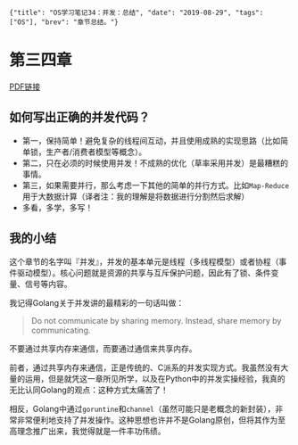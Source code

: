 ```lw-blog-meta
{"title": "OS学习笔记34：并发：总结", "date": "2019-08-29", "tags": ["OS"], "brev": "章节总结。"}
```

# 第三四章

[PDF链接](http://pages.cs.wisc.edu/~remzi/OSTEP/threads-dialogue.pdf)

## 如何写出正确的并发代码？

- 第一，保持简单！避免复杂的线程间互动，并且使用成熟的实现思路（比如简单锁，生产者/消费者模型等概念）。
- 第二，只在必须的时候使用并发！不成熟的优化（草率采用并发）是最糟糕的事情。
- 第三，如果需要并行，那么考虑一下其他的简单的并行方式。比如`Map-Reduce`用于大数据计算（译者注：我的理解是将数据进行分割然后求解）
- 多看，多学，多写！

## 我的小结

这个章节的名字叫『并发』，并发的基本单元是线程（多线程模型）或者协程（事件驱动模型）。核心问题就是资源的共享与互斥保护问题，因此有了锁、条件变量、信号等内容。

我记得Golang关于并发讲的最精彩的一句话叫做：

> Do not communicate by sharing memory. Instead, share memory by communicating.

不要通过共享内存来通信，而要通过通信来共享内存。

前者，通过共享内存来通信，正是传统的、C派系的并发实现方式。我虽然没有大量的运用，但是就凭这一章所见所学，以及在Python中的并发实操经验，我真的无比认同Golang的观点：这种方式太痛苦了！

相反，Golang中通过`goruntine`和`channel`（虽然可能只是老概念的新封装），非常非常便利地支持了并发操作。这种思想也许并不是Golang原创，但将其作为至高理念推广出来，我觉得就是一件丰功伟绩。
